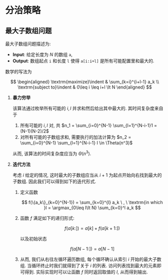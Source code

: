 # 分治策略

## 最大子数组问题

最大子数组问题描述为:

-  **Input**:
   给定长度为 $N$ 的数组 `a`, 
-  **Output**:
   数组起点 `i` 和长度 `l` 使得 `a[i:i+l]` 是所有可能配置里和最大的.

数学的写法为

$$
\begin{aligned}
\textrm{maximize}\indent & \sum_{k=i}^{i+l-1} a_k \\
\textrm{subject to}\indent & 0\leq i \leq i+l \lt N
\end{aligned}
$$

1.  **暴力穷举**
    
    该算法通过枚举所有可能的 $i, l$ 并求和然后给出其中最大的. 其时间复杂度来自于
    1.  所有可能的 $i,l$ 对, 共 $n_1 = \sum_{i=0}^{N-1} \sum_{l=1}^{N-i-1}1 = (N-1)(N-2)/2$
    2.  对所有可能的子数组求和, 需要执行的加法计算为 $n_2 = \sum_{i=0}^{N-1} \sum_{l=1}^{N-i-1} l \in \Theta(n^3)$

    从而, 该算法的时间复杂度应当为 $\Theta(n^3)$.

2.  **迭代方法**

    考虑 $i$ 给定的情况, 这时最大的子数组应当从 $i+1$ 为起点开始向右找到最大的子数组. 因此我们可以得到如下的迭代形式.
    1.  定义函数

        $$
        f(\{a_k\}_{k=0}^{N-1}) = \sum_{k=0}^{l} a_k \ , \ \textrm{in which }l = \argmax_{0\leq l\lt N} \sum_{k=0}^l a_k
        $$

    2.  函数 $f$ 满足如下的递归形式:
        
        $$
        f(a[k:]) = a[k] + f(a[k+1:])
        $$

        以及初始状态

        $$
        f(a[N-1:]) = a[N-1]
        $$

    3.  从而, 我们从右往左循环遍历数组, 每个循环确认从索引 $i$ 开始的最大子数组. 当循环终止时我们就得到了关于 $i$ 的列表. 访问列表找到最大的元素即可得到. 实际实现时可以让函数 $f$ 同时返回取值的 $l$, 从而得到输出. 